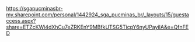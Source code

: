 
https://sgapucminasbr-my.sharepoint.com/personal/1442924_sga_pucminas_br/_layouts/15/guestaccess.aspx?share=ETZcKWi4dXhCu7eZRKEnY9MBfkUTSG5TicpY6nyUPayiIA&e=QfnFED
